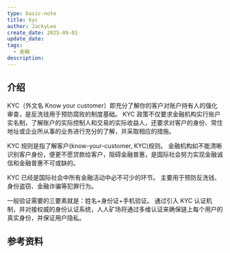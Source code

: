 ```yaml
---
type: basic-note
title: kyc
author: JackyLee
create_date: 2025-09-01
update_date:
tags:
  - 金融
description:
---
```


## 介绍

KYC（外文名 Know your customer）即充分了解你的客户对账户持有人的强化审查，是反洗钱用于预防腐败的制度基础。
KYC 政策不仅要求金融机构实行账户实名制，了解账户的实际控制人和交易的实际收益人，还要求对客户的身份、常住地址或企业所从事的业务进行充分的了解，并采取相应的措施。

KYC 规则是指了解客户(know-your-customer, KYC)规则。
金融机构如不能清晰识别客户身份，便更不愿贷款给客户，阻碍金融普惠，是国际社会努力实现金融诚信和金融普惠不可或缺的。

KYC 已经是国际社会中所有金融活动中必不可少的环节。
主要用于预防反洗钱、身份盗窃、金融诈骗等犯罪行为。

一般验证需要的三要素就是：姓名+身份证+手机验证。
通过引入 KYC 认证机制，并对接权威的身份认证系统，人人矿场将通过多维认证来确保链上每个用户的真实身份，并保证用户隐私。

## 参考资料

